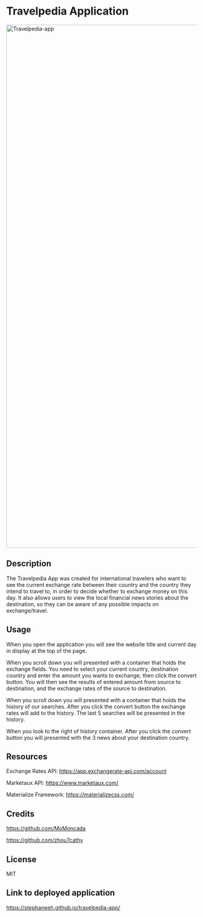 # Travelpedia Application

<img width="1379" alt="Travelpedia-app" src="https://user-images.githubusercontent.com/28996399/211513136-84630f4b-6e9f-48c2-9acf-fca01a58c9ef.png">

## Description
The Travelpedia App was created for international travelers who want to see the current exchange rate between their country and the country they intend to travel to, in order to decide whether to exchange money on this day. It also allows users to view the local financial news stories about the destination, so they can be aware of any possible impacts on exchange/travel.

## Usage

When you open the application you will see the website title and current day in display at the top of the page.

When you scroll down you will presented with a container that holds the exchange fields. You need to select your current country, destination country and enter the amount you wants to exchange, then click the convert button. You will then see the results of entered amount from source to destination, and the exchange rates of the source to destination.

When you scroll down you will presented with a container that holds the history of our searches. After you click the convert button the exchange rates will add to the history. The last 5 searches will be presented in the history.

When you look to the right of history container. After you click the convert button you will presented with the 3 news about your destination country.

## Resources

Exchange Rates API:
https://app.exchangerate-api.com/account

Marketaux API:
https://www.marketaux.com/

Materialize Framework:
https://materializecss.com/

## Credits

https://github.com/MoMoncada

https://github.com/zhou7cathy

## License

MIT

## Link to deployed application

https://stephaneeh.github.io/travelpedia-app/

